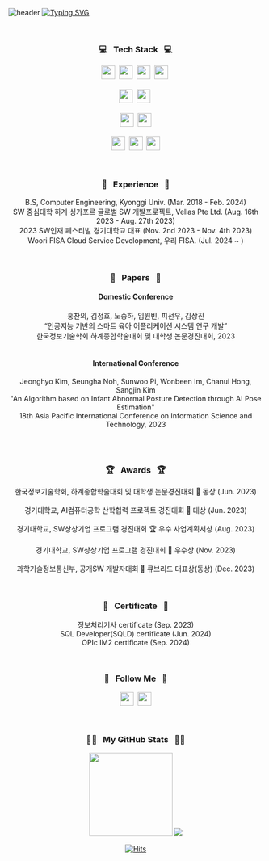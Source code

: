 ![header](https://capsule-render.vercel.app/api?type=waving&color=6994CDEE&text=&animation=twinkling&height=80)
[![Typing SVG](https://readme-typing-svg.demolab.com?font=Alkatra&weight=500&size=45&duration=4000&pause=3&color=6994CDEE&center=false&vCenter=false&multiline=true&repeat=true&width=1000&height=100&lines=Welcome+to+ChanUi's+GitHub!+👋🏻👋🏻)](https://git.io/typing-svg)
 
<div align="center">
  
<br>
<h3 align="center">💻 &nbsp Tech Stack &nbsp 💻</h3>
<p align="center">
  <img height=27em src="https://img.shields.io/badge/Java-F80000?style=flat&logo=Oracle&logoColor=white"/></a>&nbsp
  <img height=27em src="https://img.shields.io/badge/Spring-6DB33F?style=flat&logo=Spring&logoColor=white"></a>&nbsp
  <img height=27em src="https://img.shields.io/badge/Python-3766AB?style=flat&logo=Python&logoColor=white"/></a>&nbsp
  <img height=27em src="https://img.shields.io/badge/C-A8B9CC?style=flat&logo=C&logoColor=white"/></a>&nbsp
  <br><br>
  <img height=27em src="https://img.shields.io/badge/Flutter-%2302569B.svg?style=flat&logo=Flutter&logoColor=white"/></a>&nbsp
  <img height=27em src="https://img.shields.io/badge/dart-%230175C2.svg?style=flat&logo=dart&logoColor=white"></a>&nbsp
  <br><br>
  <img height=27em src="https://img.shields.io/badge/PyTorch-EE4C2C?style=flat&logo=PyTorch&logoColor=white"/></a>&nbsp
  <img height=27em src="https://img.shields.io/badge/OpenCV-5C3EE8?style=flat&logo=OpenCV&logoColor=white"/></a>
  <br><br>
  <img height=27em src="https://img.shields.io/badge/Linux-FCC624?style=flat&logo=linux&logoColor=black"/></a>&nbsp
  <img height=27em src="https://img.shields.io/badge/Git-F05032?style=flat&logo=git&logoColor=white"/></a>&nbsp
  <img height=27em src="https://img.shields.io/badge/Docker-2496ED?style=flat&logo=Docker&logoColor=white"/></a>
  <br>
</p>

<br>
<h3 align="center">🏢 &nbsp Experience &nbsp 🏢</h3>
<p align="center">
B.S, Computer Engineering, Kyonggi Univ. (Mar. 2018 - Feb. 2024)<br>
SW 중심대학 하계 싱가포르 글로벌 SW 개발프로젝트, Vellas Pte Ltd. (Aug. 16th 2023 - Aug. 27th 2023)<br>
2023 SW인재 페스티벌 경기대학교 대표 (Nov. 2nd 2023 - Nov. 4th 2023)<br>
Woori FISA Cloud Service Development, 우리 FISA. (Jul. 2024 ~ )
</p>
<br>
<h3 align="center">📰 &nbsp Papers &nbsp 📰</h3>
<h4 align="center" style="font-weight: 700;">Domestic Conference</h4>
<p align="center">
홍찬의, 김정효, 노승하, 임원빈, 피선우, 김상진<br>“인공지능 기반의 스마트 육아 어플리케이션 시스템 연구 개발”<br>한국정보기술학회 하계종합학술대회 및 대학생 논문경진대회, 2023<br><br>
</p>
</p>
<h4 align="center" style="font-weight: 700;">International Conference</h4>
<p align="center">
Jeonghyo Kim, Seungha Noh, Sunwoo Pi, Wonbeen Im, Chanui Hong, Sangjin Kim<br>"An Algorithm based on Infant Abnormal Posture Detection through AI Pose Estimation"<br>18th Asia Pacific International Conference on Information Science and Technology, 2023<br><br>
</p>
<br>


<h3 align="center">🏆 &nbsp Awards &nbsp 🏆</h3>
<p align="center">

한국정보기술학회, 하계종합학술대회 및 대학생 논문경진대회 🥉 동상 (Jun. 2023)<br><br>
경기대학교, AI컴퓨터공학 산학협력 프로젝트 경진대회 🥇 대상 (Jun. 2023)<br><br>
경기대학교, SW상상기업 프로그램 경진대회 🏆 우수 사업계획서상 (Aug. 2023)<br><br>
경기대학교, SW상상기업 프로그램 경진대회 🥈 우수상 (Nov. 2023)<br><br>
과학기술정보통신부, 공개SW 개발자대회 🥉 큐브리드 대표상(동상) (Dec. 2023)
<!--
| <img src="https://github.com/user-attachments/assets/121cac8a-82e3-4879-9f82-1205e7131cac" width="150px"> | <img src="https://github.com/user-attachments/assets/a218a9c9-f4f2-4391-b96d-b3d1ed550b82" width="150px"> | <img src="https://github.com/user-attachments/assets/a4a4e765-39c4-4124-904f-3b9a7674f387" width="150px"> |
|:--:|:--:|:--:|
| **한국정보기술학회<br>한국정보기술학회 대학생 논문경진대회<br>🥉 동상 (Jun. 2023)** | **경기대학교<br>AI컴퓨터공학 산학협력 프로젝트 경진대회<br>🥇 대상 (Jun. 2023)** | **경기대학교<br>SW상상기업 프로그램 경진대회<br>🏆 우수 사업계획서상 (Aug. 2023)** |
-->
<!--
| <img src="https://github.com/user-attachments/assets/f5ec5d64-2d65-433e-af9c-4d54fa9394c7" width="150px"> | <img src="https://github.com/user-attachments/assets/cfb7374a-3f4d-4c7b-9509-00969bbee8cb" width="150px"> |
|:--:|:--:|
| **경기대학교<br>SW상상기업 프로그램 경진대회<br>🥈 우수상 (Nov. 2023)** | **과학기술정보통신부<br>공개SW 개발자대회<br>🥉 큐브리드 대표상(동상) (Dec. 2023)** |
-->

</p>

<br>
<h3 align="center">📜 &nbsp Certificate &nbsp 📜</h3>
<p align="center">
정보처리기사 certificate (Sep. 2023)<br>
SQL Developer(SQLD) certificate (Jun. 2024)<br>
OPIc IM2 certificate (Sep. 2024)<br>
</p>

<br>
<h3 align="center">🌈 &nbsp Follow Me &nbsp 🌈</h3>
<p align="center">
  <a href="https://velog.io/@hcu55"><img height=27em src="https://img.shields.io/badge/Tech Blog-11B48A?style=flat&logo=Vimeo&logoColor=white&link=https://velog.io/@hcu55/posts"/></a>&nbsp
  <a href="mailto:hongcu55@gmail.com"><img height=27em src="https://img.shields.io/badge/Gmail-d14836?style=flat&logo=Gmail&logoColor=white&link=hongcu55@gmail.com"/></a>
</p>
<br>
<h3 align="center">👩‍💻 &nbsp My GitHub Stats &nbsp 👩‍💻</h3>
<p align = "center">
  <img height="165em" src="https://github-readme-stats.vercel.app/api/?username=hcu55&layout=compact&cache_seconds=1800&theme=dracula" >
  <!--<img height="160em" src="https://github-readme-streak-stats.herokuapp.com/?user=hcu55&cache_seconds=1800&theme=dracula"/>-->
  <img src="https://github-readme-stats.vercel.app/api/top-langs/?username=hcu55&layout=compact&cache_seconds=1800&theme=dracula"/>
</p>

[![Hits](https://hits.seeyoufarm.com/api/count/incr/badge.svg?url=https%3A%2F%2Fgithub.com%2F______&count_bg=%2379C83D&title_bg=%23555555&icon=&icon_color=%23E7E7E7&title=hits&edge_flat=false)](https://hits.seeyoufarm.com)
<!--
**hcu55/hcu55** is a ✨ _special_ ✨ repository because its `README.md` (this file) appears on your GitHub profile.

Here are some ideas to get you started:

- 🔭 I’m currently working on ...
- 🌱 I’m currently learning ...
- 👯 I’m looking to collaborate on ...
- 🤔 I’m looking for help with ...
- 💬 Ask me about ...
- 📫 How to reach me: ...
- 😄 Pronouns: ...
- ⚡ Fun fact: ...
-->
